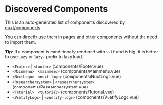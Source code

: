 # Discovered Components

This is an auto-generated list of components discovered by [nuxt/components](https://github.com/nuxt/components).

You can directly use them in pages and other components without the need to import them.

**Tip:** If a component is conditionally rendered with `v-if` and is big, it is better to use `Lazy` or `lazy-` prefix to lazy load.

- `<Footer>` | `<footer>` (components/Footer.vue)
- `<Mainmenu>` | `<mainmenu>` (components/Mainmenu.vue)
- `<NuxtLogo>` | `<nuxt-logo>` (components/NuxtLogo.vue)
- `<Researchersystem>` | `<researchersystem>` (components/Researchersystem.vue)
- `<Tutorial>` | `<tutorial>` (components/Tutorial.vue)
- `<VuetifyLogo>` | `<vuetify-logo>` (components/VuetifyLogo.vue)
